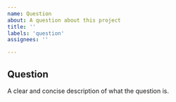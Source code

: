 ```yaml
---
name: Question
about: A question about this project
title: ''
labels: 'question'
assignees: ''

---
```


## Question

A clear and concise description of what the question is. 
